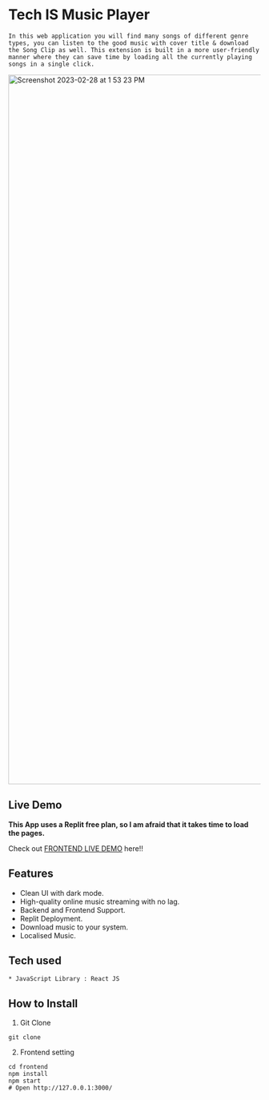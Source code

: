 # Tech IS Music Player

```In this web application you will find many songs of different genre types, you can listen to the good music with cover title & download the Song Clip as well. This extension is built in a more user-friendly manner where they can save time by loading all the currently playing songs in a single click.```


<img width="1418" alt="Screenshot 2023-02-28 at 1 53 23 PM" src="https://user-images.githubusercontent.com/109030441/221795625-8236bfb7-f2c0-4392-8ecb-c840e20d98d5.png">


## Live Demo

**This App uses a Replit free plan, so I am afraid that it takes time to load the pages.**

Check out [FRONTEND LIVE DEMO](https://spotifyclonegd.spotifyclone1.repl.co/) here!!

## Features

- Clean UI with dark mode.
- High-quality online music streaming with no lag.
- Backend and Frontend Support.
- Replit Deployment.
- Download music to your system.
- Localised Music.

## Tech used

```
* JavaScript Library : React JS
```

## How to Install

1. Git Clone

```
git clone
```

2. Frontend setting

```
cd frontend
npm install
npm start
# Open http://127.0.0.1:3000/
```

